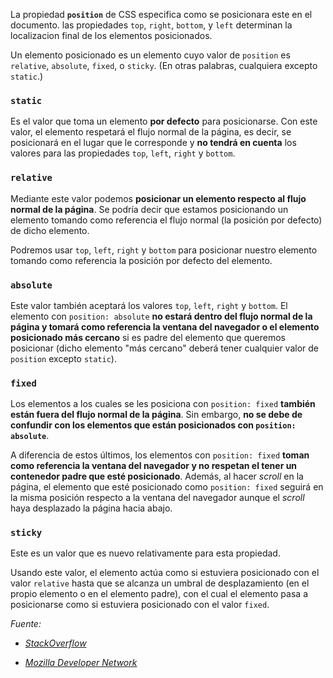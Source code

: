 La propiedad **`position`** de CSS especifica como se posicionara este en el documento. las propiedades `top`, `right`, `bottom`, y `left` determinan la localizacion final de los elementos posicionados.

Un elemento posicionado es un elemento cuyo valor de `position` es `relative`, `absolute`, `fixed`, o `sticky`. (En otras palabras, cualquiera excepto `static`.)

### `static`
Es el valor que toma un elemento **por defecto** para posicionarse. Con este valor, el elemento respetará el flujo normal de la página, es decir, se posicionará en el lugar que le corresponde y **no tendrá en cuenta** los valores para las propiedades `top`, `left`, `right` y `bottom`.

### `relative`

Mediante este valor podemos **posicionar un elemento respecto al flujo normal de la página**. Se podría decir que estamos posicionando un elemento tomando como referencia el flujo normal (la posición por defecto) de dicho elemento.

Podremos usar `top`, `left`, `right` y `bottom` para posicionar nuestro elemento tomando como referencia la posición por defecto del elemento. 

### `absolute`

Este valor también aceptará los valores `top`, `left`, `right` y `bottom`. El elemento con `position: absolute` **no estará dentro del flujo normal de la página y tomará como referencia la ventana del navegador o el elemento posicionado más cercano** si es padre del elemento que queremos posicionar (dicho elemento "más cercano" deberá tener cualquier valor de `position` excepto `static`).

### `fixed`

Los elementos a los cuales se les posiciona con `position: fixed` **también están fuera del flujo normal de la página**. Sin embargo, **no se debe de confundir con los elementos que están posicionados con `position: absolute`**.

A diferencia de estos últimos, los elementos con `position: fixed` **toman como referencia la ventana del navegador y no respetan el tener un contenedor padre que esté posicionado**. Además, al hacer _scroll_ en la página, el elemento que esté posicionado como `position: fixed` seguirá en la misma posición respecto a la ventana del navegador aunque el _scroll_ haya desplazado la página hacia abajo.

### `sticky`

Este es un valor que es nuevo relativamente para esta propiedad.

Usando este valor, el elemento actúa como si estuviera posicionado con el valor `relative` hasta que se alcanza un umbral de desplazamiento (en el propio elemento o en el elemento padre), con el cual el elemento pasa a posicionarse como si estuviera posicionado con el valor `fixed`. 

_Fuente:_ 

* _[StackOverflow](https://es.stackoverflow.com/questions/37930/cual-es-la-diferencia-entre-position-relative-position-absolute-y-position)_

* _[Mozilla Developer Network](https://developer.mozilla.org/es/docs/Web/CSS/position)_
